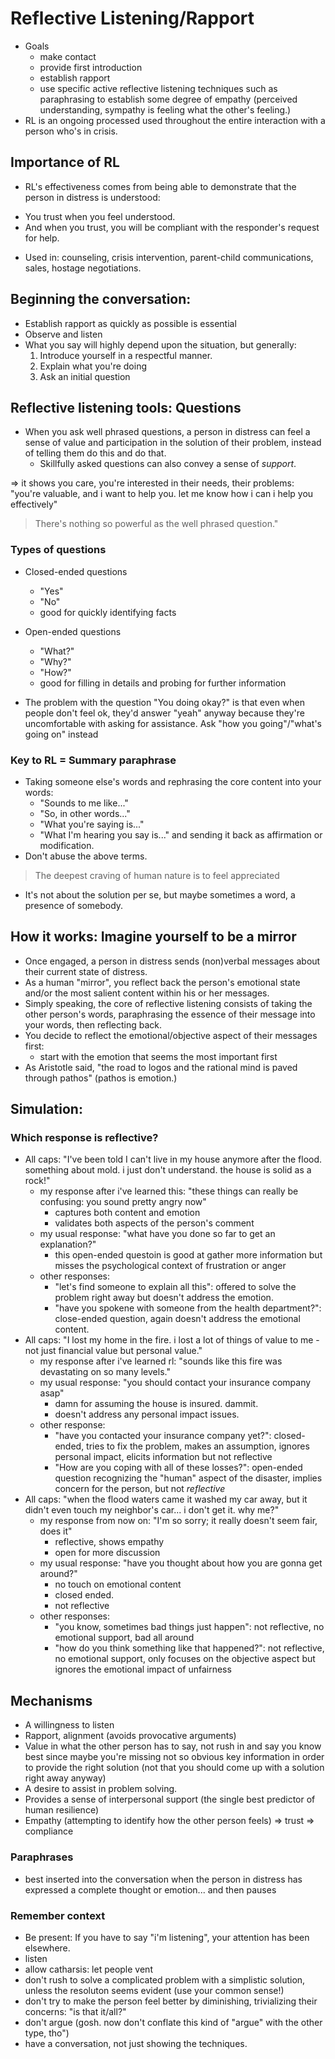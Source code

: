 # Reflective Listening/Rapport
* Goals
	- make contact
	- provide first introduction
	- establish rapport
	- use specific active reflective listening techniques such as paraphrasing to establish some degree of empathy (perceived understanding, sympathy is feeling what the other's feeling.)
* RL is an ongoing processed used throughout the entire interaction with a person who's in crisis.
## Importance of RL
- RL's effectiveness comes from being able to demonstrate that the person in distress is understood:
* You trust when you feel understood.
* And when you trust, you will be compliant with the responder's request for help.
- Used in: counseling, crisis intervention, parent-child communications, sales, hostage negotiations.
## Beginning the conversation:
* Establish rapport as quickly as possible is essential
* Observe and listen
* What you say will highly depend upon the situation, but generally:
	1. Introduce yourself in a respectful manner.
	2. Explain what you're doing
	3. Ask an initial question
## Reflective listening tools: Questions
* When you ask well phrased questions, a person in distress can feel a sense of value and participation in the solution of their problem, instead of telling them do this and do that.
	* Skillfully asked questions can also convey a sense of *support*.

=> it shows you care, you're interested in their needs, their problems: "you're valuable, and i want to help you. let me know how i can i help you effectively"
> There's nothing so powerful as the well phrased question."
### Types of questions
* Closed-ended questions
	* "Yes"
	* "No"
	* good for quickly identifying facts

* Open-ended questions
	* "What?"
	* "Why?"
	* "How?"
	* good for filling in details and probing for further information
- The problem with the question "You doing okay?" is that even when people don't feel ok, they'd answer "yeah" anyway because they're uncomfortable with asking for assistance. Ask "how you going"/"what's going on" instead
### Key to RL = Summary paraphrase
- Taking someone else's words and rephrasing the core content into your words:
	* "Sounds to me like..."
	* "So, in other words..."
	* "What you're saying is..."
	* "What I'm hearing you say is..."
and sending it back as affirmation or modification.
- Don't abuse the above terms.
> The deepest craving of human nature is to feel appreciated
- It's not about the solution per se, but maybe sometimes a word, a presence of somebody.
## How it works: Imagine yourself to be a mirror
- Once engaged, a person in distress sends (non)verbal messages about their current state of distress.
- As a human "mirror", you reflect back the person's emotional state and/or the most salient content within his or her messages.
- Simply speaking, the core of reflective listening consists of taking the other person's words, paraphrasing the essence of their message into your words, then reflecting back.
- You decide to reflect the emotional/objective aspect of their messages first:
	* start with the emotion that seems the most important first
- As Aristotle said, "the road to logos and the rational mind is paved through pathos" (pathos is emotion.)
## Simulation:
### Which response is reflective?
* All caps: "I've been told I can't live in my house anymore after the flood. something about mold. i just don't understand. the house is solid as a rock!"
	- my response after i've learned this: "these things can really be confusing: you sound pretty angry now"
		- captures both content and emotion
		- validates both aspects of the person's comment
	- my usual response: "what have you done so far to get an explanation?"
		- this open-ended questoin is good at gather more information but misses the psychological context of frustration or anger
	- other responses:
		- "let's find someone to explain all this": offered to solve the problem right away but doesn't address the emotion.
		- "have you spokene with someone from the health department?": close-ended question, again doesn't address the emotional content.
* All caps: "I lost my home in the fire. i lost a lot of things of value to me - not just financial value but personal value."
	- my response after i've learned rl: "sounds like this fire was devastating on so many levels."
	- my usual response: "you should contact your insurance company asap"
		- damn for assuming the house is insured. dammit.
		- doesn't address any personal impact issues.
	- other response: 
		- "have you contacted your insurance company yet?": closed-ended, tries to fix the problem, makes an assumption, ignores personal impact, elicits information but not reflective
 		- "How are you coping with all of these losses?": open-ended question recognizing the "human" aspect of the disaster, implies concern for the person, but not *reflective*
* All caps: "when the flood waters came it washed my car away, but it didn't even touch my neighbor's car... i don't get it. why me?"
	- my response from now on: "I'm so sorry; it really doesn't seem fair, does it"
		- reflective, shows empathy
		- open for more discussion
	- my usual response: "have you thought about how you are gonna get around?"
		- no touch on emotional content
		- closed ended.
		- not reflective
	- other responses:
		- "you know, sometimes bad things just happen": not reflective, no emotional support, bad all around
		- "how do you think something like that happened?": not reflective, no emotional support, only focuses on the objective aspect but ignores the emotional impact of unfairness
## Mechanisms
* A willingness to listen
* Rapport, alignment (avoids provocative arguments)	
* Value in what the other person has to say, not rush in and say you know best since maybe you're missing not so obvious key information in order to provide the right solution (not that you should come up with a solution right away anyway)
* A desire to assist in problem solving.
* Provides a sense of interpersonal support (the single best predictor of human resilience)
* Empathy (attempting to identify how the other person feels) => trust => compliance
### Paraphrases
- best inserted into the conversation when the person in distress has expressed a complete thought or emotion... and then pauses
### Remember context
* Be present: If you have to say "i'm listening", your attention has been elsewhere.
* listen
* allow catharsis: let people vent
* don't rush to solve a complicated problem with a simplistic solution, unless the resoluton seems evident (use your common sense!)
* don't try to make the person feel better by diminishing, trivializing their concerns: "is that it/all?"
* don't argue (gosh. now don't conflate this kind of "argue" with the other type, tho")
* have a conversation, not just showing the techniques.
